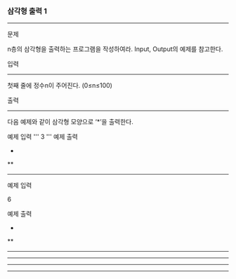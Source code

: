### 삼각형 출력 1
***
문제

n층의 삼각형을 출력하는 프로그램을 작성하여라. Input, Output의 예제를 참고한다.

 
입력
***
첫째 줄에 정수n이 주어진다. (0≤n≤100)




 
출력
***
다음 예제와 같이 삼각형 모양으로 ‘*’을 출력한다.

 
예제 입력
'''
3
'''
예제 출력

*
**
***

 
예제 입력

6

예제 출력

*
**
***
****
*****
******
